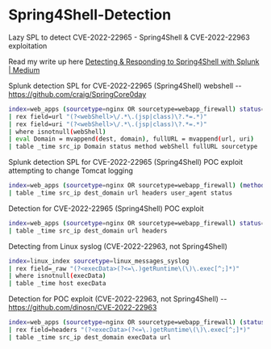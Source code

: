 # Spring4Shell-Detection
Lazy SPL to detect CVE-2022-22965 - Spring4Shell & CVE-2022-22963 exploitation

Read my write up here [Detecting & Responding to Spring4Shell with Splunk | Medium](https://subtlystoic.medium.com/detecting-and-responding-to-spring4shell-with-splunk-89ade99f35fb)

Splunk detection SPL for CVE-2022-22965 (Spring4Shell) webshell -- https://github.com/craig/SpringCore0day 
```sh
index=web_apps (sourcetype=nginx OR sourcetype=webapp_firewall) status=200
| rex field=url "(?<webShell>\/.*\.(jsp|class)\?.*=.*)" 
| rex field=uri "(?<webShell>\/.*\.(jsp|class)\?.*=.*)"
| where isnotnull(webShell) 
| eval Domain = mvappend(dest, domain), fullURL = mvappend(url, uri)
| table _time src_ip Domain status method webShell fullURL sourcetype
```

Splunk detection SPL for CVE-2022-22965 (Spring4Shell) POC exploit attempting to change Tomcat logging
```sh
index=web_apps (sourcetype=nginx OR sourcetype=webapp_firewall) (method=POST OR method=GET) url="*?class.module.classloader.resources.context.parent.pipeline.first.pattern=*"
| table _time src_ip dest_domain url headers user_agent status
```

Detection for CVE-2022-22965 (Spring4Shell) POC exploit  
```sh
index=web_apps (sourcetype=nginx OR sourcetype=webapp_firewall) status=200 (method=POST OR method=GET) (url=*.jsp* OR *.class*)
| table _time src_ip dest_domain url headers
```

Detecting from Linux syslog (CVE-2022-22963, not Spring4Shell)
```sh
index=linux_index sourcetype=linux_messages_syslog 
| rex field=_raw "(?<execData>(?<=\.)getRuntime\(\)\.exec[^;]*)"
| where isnotnull(execData)
| table _time host execData
```

Detection for POC exploit (CVE-2022-22963, not Spring4Shell) -- https://github.com/dinosn/CVE-2022-22963 
```sh
index=web_apps (sourcetype=nginx OR sourcetype=webapp_firewall) (status=200 OR status=500) method=POST url="/functionRouter" // Better not to specify URL as anyone can change this
| rex field=headers "(?<execData>(?<=\.)getRuntime\(\)\.exec[^;]*)"
| table _time src_ip dest_domain execData url
```
